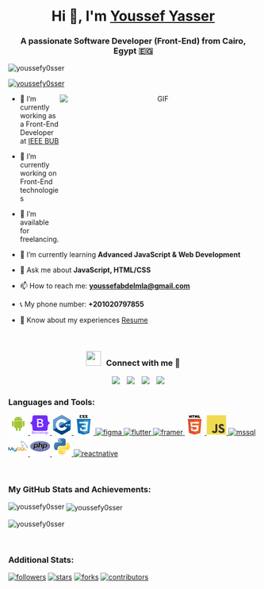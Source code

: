 <h1 align="center">Hi 👋, I'm <a href="https://your-website-link.com" target="blank">Youssef Yasser</a></h1>
<h3 align="center">A passionate Software Developer (Front-End) from Cairo, Egypt 🇪🇬</h3>

<p align="left"> <img src="https://komarev.com/ghpvc/?username=youssefy0sser&label=Profile%20views&color=0e75b6&style=flat" alt="youssefy0sser" /> </p>

<p align="left"> <a href="https://github.com/ryo-ma/github-profile-trophy"><img src="https://github-profile-trophy.vercel.app/?username=youssefy0sser" alt="youssefy0sser" /></a> </p>

<a target="_blank" align="center">
  <img align="right" top="500" height="300" width="400" alt="GIF" src="https://media.giphy.com/media/SWoSkN6DxTszqIKEqv/giphy.gif">
</a>

- 🔭 I’m currently working as a Front-End Developer at <a href="https://ieee.org.eg/bubsb/" target="blank">IEEE BUB </a>

- 🌱 I’m currently working on Front-End technologies

- 🤝 I’m available for freelancing.

- 🌱 I’m currently learning **Advanced JavaScript & Web Development**

- 💬 Ask me about **JavaScript, HTML/CSS**

- 📫 How to reach me: **youssefabdelmla@gmail.com**

- 📞 My phone number: **+201020797855**

- 📄 Know about my experiences <a href="https://github.com/youssefy0sser/resume.pdf-/blob/main/Youssef-Abdelmwla.pdf" target="blank">Resume</a>

<br/>
<h3 align="center" > <img src="https://media.giphy.com/media/iY8CRBdQXODJSCERIr/giphy.gif" width="30" height="30" style="margin-right: 10px;">Connect with me 🤝 </h3>

<p align="center">
 <div align="center"  class="icons-social" style="margin-left: 10px;">
        <a style="margin-left: 10px;"  target="_blank" href="https://www.linkedin.com/in/youssef-abdelmwla-aa696024a/">
			<img src="https://img.icons8.com/doodle/40/000000/linkedin--v2.png"></a>
        <a style="margin-left: 10px;" target="_blank" href="https://github.com/youssefy0sser">
		<img src="https://img.icons8.com/doodle/40/000000/github--v1.png"></a>
        <a style="margin-left: 10px;" target="_blank" href="https://www.instagram.com/youssefabdelmwla/">
			<img src="https://img.icons8.com/doodle/40/000000/instagram-new--v2.png"></a>
        <a style="margin-left: 10px;" target="_blank" href="https://www.facebook.com/youssef.abdelmwla/">
			<img src="https://img.icons8.com/doodle/40/000000/facebook--v1.png"></a>
      </div>
</p>

<h3 align="left">Languages and Tools:</h3>
<p align="left"> 
    <a href="https://developer.android.com" target="_blank" rel="noreferrer"> <img src="https://raw.githubusercontent.com/devicons/devicon/master/icons/android/android-original-wordmark.svg" alt="android" width="40" height="40"/> </a>
    <a href="https://getbootstrap.com" target="_blank" rel="noreferrer"> <img src="https://raw.githubusercontent.com/devicons/devicon/master/icons/bootstrap/bootstrap-plain-wordmark.svg" alt="bootstrap" width="40" height="40"/> </a>
    <a href="https://www.w3schools.com/cpp/" target="_blank" rel="noreferrer"> <img src="https://raw.githubusercontent.com/devicons/devicon/master/icons/cplusplus/cplusplus-original.svg" alt="cplusplus" width="40" height="40"/> </a>
    <a href="https://www.w3schools.com/css/" target="_blank" rel="noreferrer"> <img src="https://raw.githubusercontent.com/devicons/devicon/master/icons/css3/css3-original-wordmark.svg" alt="css3" width="40" height="40"/> </a>
    <a href="https://www.figma.com/" target="_blank" rel="noreferrer"> <img src="https://www.vectorlogo.zone/logos/figma/figma-icon.svg" alt="figma" width="40" height="40"/> </a>
    <a href="https://flutter.dev" target="_blank" rel="noreferrer"> <img src="https://www.vectorlogo.zone/logos/flutterio/flutterio-icon.svg" alt="flutter" width="40" height="40"/> </a>
    <a href="https://www.framer.com/" target="_blank" rel="noreferrer"> <img src="https://www.vectorlogo.zone/logos/framer/framer-icon.svg" alt="framer" width="40" height="40"/> </a>
    <a href="https://www.w3.org/html/" target="_blank" rel="noreferrer"> <img src="https://raw.githubusercontent.com/devicons/devicon/master/icons/html5/html5-original-wordmark.svg" alt="html5" width="40" height="40"/> </a>
    <a href="https://developer.mozilla.org/en-US/docs/Web/JavaScript" target="_blank" rel="noreferrer"> <img src="https://raw.githubusercontent.com/devicons/devicon/master/icons/javascript/javascript-original.svg" alt="javascript" width="40" height="40"/> </a>
    <a href="https://www.microsoft.com/en-us/sql-server" target="_blank" rel="noreferrer"> <img src="https://www.svgrepo.com/show/303229/microsoft-sql-server-logo.svg" alt="mssql" width="40" height="40"/> </a>
    <a href="https://www.mysql.com/" target="_blank" rel="noreferrer"> <img src="https://raw.githubusercontent.com/devicons/devicon/master/icons/mysql/mysql-original-wordmark.svg" alt="mysql" width="40" height="40"/> </a>
    <a href="https://www.php.net" target="_blank" rel="noreferrer"> <img src="https://raw.githubusercontent.com/devicons/devicon/master/icons/php/php-original.svg" alt="php" width="40" height="40"/> </a>
    <a href="https://www.python.org" target="_blank" rel="noreferrer"> <img src="https://raw.githubusercontent.com/devicons/devicon/master/icons/python/python-original.svg" alt="python" width="40" height="40"/> </a>
    <a href="https://reactnative.dev/" target="_blank" rel="noreferrer"> <img src="https://reactnative.dev/img/header_logo.svg" alt="reactnative" width="40" height="40"/> </a>
</p>

<br/>

<h3 align="left">My GitHub Stats and Achievements:</h3>

<p><img align="left" src="https://github-readme-stats.vercel.app/api/top-langs?username=youssefy0sser&show_icons=true&locale=en&layout=compact" alt="youssefy0sser" /></p>

<p>&nbsp;<img align="center" src="https://github-readme-stats.vercel.app/api?username=youssefy0sser&show_icons=true&locale=en" alt="youssefy0sser" /></p>

<p><img align="center" src="https://github-readme-streak-stats.herokuapp.com/?user=youssefy0sser&" alt="youssefy0sser" /></p>

<br/>

<!-- Add this section at the very bottom to show stats related to "followers", "trophies", etc. -->
<h3 align="left">Additional Stats:</h3>
<p align="left">
    <a href="https://github.com/youssefy0sser" target="_blank"><img src="https://img.shields.io/github/followers/youssefy0sser?style=social&label=Follow" alt="followers"/></a>
    <a href="https://github.com/youssefy0sser" target="_blank"><img src="https://img.shields.io/github/stars/youssefy0sser?style=social&label=Stars" alt="stars"/></a>
    <a href="https://github.com/youssefy0sser" target="_blank"><img src="https://img.shields.io/github/forks/youssefy0sser?style=social&label=Forks" alt="forks"/></a>
    <a href="https://github.com/youssefy0sser" target="_blank"><img src="https://img.shields.io/github/contributors/youssefy0sser?style=social&label=Contributors" alt="contributors"/></a>
</p>
